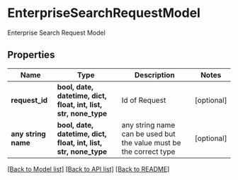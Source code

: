 # EnterpriseSearchRequestModel

Enterprise Search Request Model

## Properties
Name | Type | Description | Notes
------------ | ------------- | ------------- | -------------
**request_id** | **bool, date, datetime, dict, float, int, list, str, none_type** | Id of Request | [optional] 
**any string name** | **bool, date, datetime, dict, float, int, list, str, none_type** | any string name can be used but the value must be the correct type | [optional]

[[Back to Model list]](../README.md#documentation-for-models) [[Back to API list]](../README.md#documentation-for-api-endpoints) [[Back to README]](../README.md)


